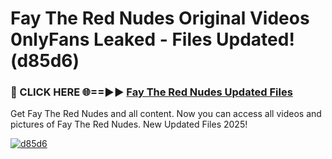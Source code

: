 # Fay The Red Nudes Original Videos 0nlyFans Leaked - Files Updated! (d85d6)

<h3>🔴 CLICK HERE 🌐==►► <a href="https://tinyurl.com/5h6xmrr3" rel="nofollow">Fay The Red Nudes Updated Files</a></h3>

Get Fay The Red Nudes and all content. Now you can access all videos and pictures of Fay The Red Nudes. New Updated Files 2025!

[![d85d6](https://i.imgur.com/KVD873Z.gif)](https://tinyurl.com/5h6xmrr3)

